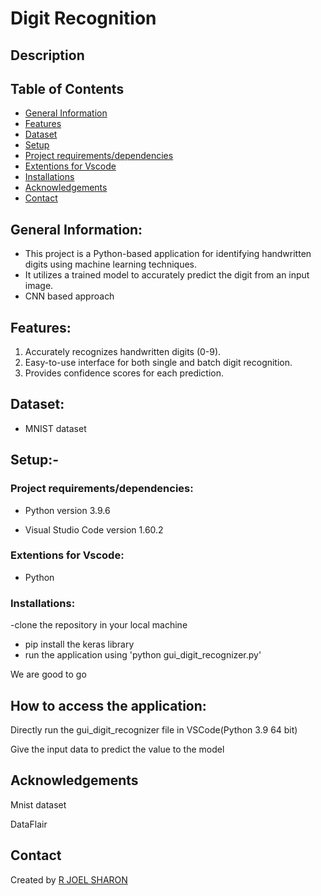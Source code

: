 # Digit Recognition
## **Description**
## **Table of Contents**
- [General Information](https://github.com/jsjoel/digit_recognition#general-information)
- [Features](https://github.com/jsjoel/digit_recognition#features)
- [Dataset](https://github.com/jsjoel/digit_recognition#dataset)
- [Setup](https://github.com/jsjoel/digit_recognition#setup-)
- [Project requirements/dependencies](https://github.com/jsjoel/digit_recognition#project-requirementsdependencies)
- [Extentions for Vscode](https://github.com/jsjoel/digit_recognition#extentions-for-vscode)
- [Installations](https://github.com/jsjoel/digit_recognition#installations)
- [Acknowledgements](https://github.com/jsjoel/digit_recognition#acknowledgements)
- [Contact](https://github.com/jsjoel/digit_recognition#contact)

## **General Information:**

- This project is a Python-based application for identifying handwritten digits using machine learning techniques.
- It utilizes a trained model to accurately predict the digit from an input image.
- CNN based approach

## **Features:**

1. Accurately recognizes handwritten digits (0-9).
2. Easy-to-use interface for both single and batch digit recognition.
3. Provides confidence scores for each prediction.

## **Dataset:**
 - MNIST dataset

## **Setup:-**


### **Project requirements/dependencies:**

- Python version 3.9.6

- Visual Studio Code version 1.60.2

### Extentions for Vscode:

- Python

### Installations:
-clone the repository in your local machine
- pip install the keras library
- run the application using 'python gui_digit_recognizer.py'

We are good to go

## **How to access the application:**

Directly run the gui_digit_recognizer file in VSCode(Python 3.9  64 bit)

Give the input data to predict the value to the model

## **Acknowledgements**
Mnist dataset

DataFlair


## **Contact**

Created by [R JOEL SHARON](https://github.com/jsjoel)


